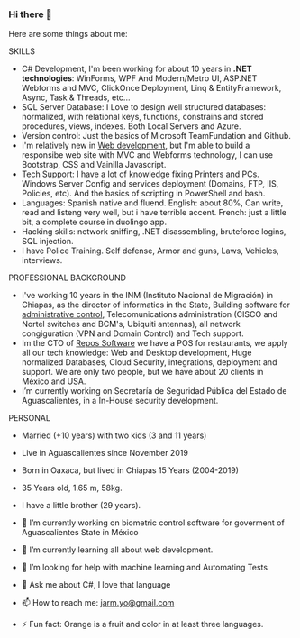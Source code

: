 ### Hi there 👋

Here are some things about me:

SKILLS
- C# Development, I'm been working for about 10 years in **.NET technologies**: WinForms, WPF And Modern/Metro UI, ASP.NET Webforms and MVC, ClickOnce Deployment, Linq & EntityFramework, Async, Task & Threads, etc...
- SQL Server Database: I Love to design well structured databases: normalized, with relational keys, functions, constrains and stored procedures, views, indexes. Both Local Servers and Azure.
- Version control: Just the basics of Microsoft TeamFundation and Github.
- I'm relatively new in [Web development](https://www.freecodecamp.org/fccdc754e81-1b3c-43ac-b223-dce2f274982a), but I'm able to build a responsibe web site with MVC and Webforms technology, I can use Bootstrap, CSS and Vainilla Javascript. 
- Tech Support: I have a lot of knowledge fixing Printers and PCs. Windows Server Config and services deployment (Domains, FTP, IIS, Policies, etc). And the basics of scripting in PowerShell and bash.
- Languages: Spanish native and fluend. English: about 80%, Can write, read and listeng very well, but i have terrible accent. French: just a little bit, a complete course in duolingo app.
- Hacking skills: network sniffing, .NET disassembling, bruteforce logins, SQL injection.
- I have Police Training. Self defense, Armor and guns, Laws, Vehicles, interviews.


PROFESSIONAL BACKGROUND
- I've working 10 years in the INM (Instituto Nacional de Migración) in Chiapas, as the director of informatics in the State, Building software for [administrative control](https://www.behance.net/gallery/4752143/Rol-de-Servicios), Telecomunications administration (CISCO and Nortel switches and BCM's, Ubiquiti antennas), all network congiguration (VPN and Domain Control) and Tech support.
- Im the CTO of [Repos Software](https://repos.mx) we have a POS for restaurants, we apply all our tech knowledge: Web and Desktop development, Huge normalized Databases, Cloud Security, integrations, deployment and support. We are only two people, but we have about 20 clients in México and USA.
- I’m currently working on Secretaría de Seguridad Pública del Estado de Aguascalientes, in a In-House security development.


PERSONAL
- Married (+10 years) with two kids (3 and 11 years)
- Live in Aguascalientes since November 2019
- Born in Oaxaca, but lived in Chiapas 15 Years (2004-2019)
- 35 Years old, 1.65 m, 58kg. 
- I have a little brother (29 years).


- 🔭 I’m currently working on biometric control software for goverment of Aguascalientes State in México
- 🌱 I’m currently learning all about web development.
- 🤔 I’m looking for help with machine learning and Automating Tests
- 💬 Ask me about C#, I love that language
- 📫 How to reach me: jarm.yo@gmail.com
- ⚡ Fun fact: Orange is a fruit and color in at least three languages.

